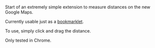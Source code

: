 Start of an extremely simple extension to measure distances on the new Google Maps.

Currently usable just as a <a href="javascript:(function(){document.body.appendChild(document.createElement('script')).src='https://rawgithub.com/lantius/measure-extension/master/content-script.js';})();">bookmarklet</a>.

To use, simply click and drag the distance.

Only tested in Chrome.